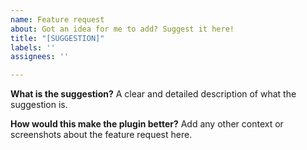 ```yaml
---
name: Feature request
about: Got an idea for me to add? Suggest it here!
title: "[SUGGESTION]"
labels: ''
assignees: ''

---
```


**What is the suggestion?**
A clear and detailed description of what the suggestion is.

**How would this make the plugin better?**
Add any other context or screenshots about the feature request here.
